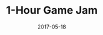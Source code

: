 ---
draft: false
title: 1-Hour Game Jam
description: "A puzzle platformer made within 1 hour."
tags: ["GameMaker Studio", "Game Design", "Teamwork"]
date: 2017-05-18
url: https://gamejolt.com/games/Etso/249086
language: "GameMaker Studio"
language_color: text-green-500
image: "/images/thumbnails/etso2.png"
---